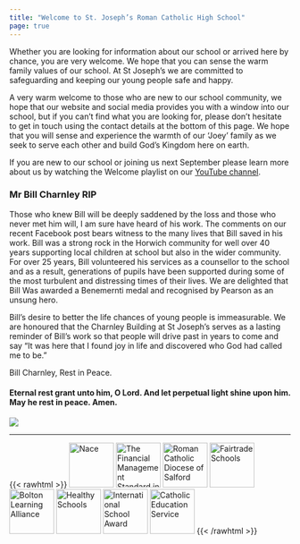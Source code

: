 ```yaml
---
title: "Welcome to St. Joseph’s Roman Catholic High School"
page: true
---
```

Whether you are looking for information about our school or arrived here by chance, you are very welcome. We hope that you can sense the warm family values of our school. At St Joseph’s we are committed to safeguarding and keeping our young people safe and happy.

A very warm welcome to those who are new to our school community, we hope that our website and social media provides you with a window into our school, but if you can’t find what you are looking for, please don’t hesitate to get in touch using the contact details at the bottom of this page. We hope that you will sense and experience the warmth of our ‘Joey’ family as we seek to serve each other and build God’s Kingdom here on earth.

If you are new to our school or joining us next September please learn more about us by watching the Welcome playlist on our [YouTube channel](https://youtube.com/playlist?list=PLX72CniOJaIT4mQw6siQHfiGr0Ru_ZfkZ).  

### Mr Bill Charnley RIP

Those who knew Bill will be deeply saddened by the loss and those who never met him will, I am sure have heard of his work.  The comments on our recent Facebook post bears witness to the many lives that Bill saved in his work.    Bill was a strong rock in the Horwich community for well over 40 years supporting local children at school but also in the wider community. For over 25 years, Bill volunteered his services as a counsellor to the school and as a result, generations of pupils have been supported during some of the most turbulent and distressing times of their lives. We are delighted that Bill Was awarded a Benemernti medal and recognised by Pearson as an unsung hero.

Bill’s desire to better the life chances of young people is immeasurable.  We are honoured that the Charnley Building at St Joseph’s serves as a lasting reminder of Bill’s work so that people will drive past in years to come and say “It was here that I found joy in life and discovered who God had called me to be.”

Bill Charnley, Rest in Peace.

#### Eternal rest grant unto him, O Lord. And let perpetual light shine upon him. May he rest in peace. Amen.

![](https://stjosephsbolton.org.uk/wp-content/uploads/2022/05/284046334_5364204690313618_5505896528872640955_n-300x168.png)

---
{{< rawhtml >}}
<img style="width: 80px;" src="assets/home/nace.png" title="Nace">
<img style="width: 80px;" src="assets/home/fmsis.png" title="The Financial Management Standard in Schools (FMSiS)">
<img style="width: 80px;" src="assets/home/diocese_of_salford.png" title="Roman Catholic Diocese of Salford">
<img style="width: 80px;" src="assets/home/fairtrade_school.png" title="Fairtrade Schools">
<img style="width: 80px;" src="assets/home/bolton_learning_alliance.png" title="Bolton Learning Alliance">
<img style="width: 80px;" src="assets/home/healthy_schools.png" title="Healthy Schools">
<img style="width: 80px;" src="assets/home/international_school_award.png" title="International School Award">
<img style="width: 80px;" src="assets/home/catholic_education_service.png" title="Catholic Education Service">
{{< /rawhtml >}}